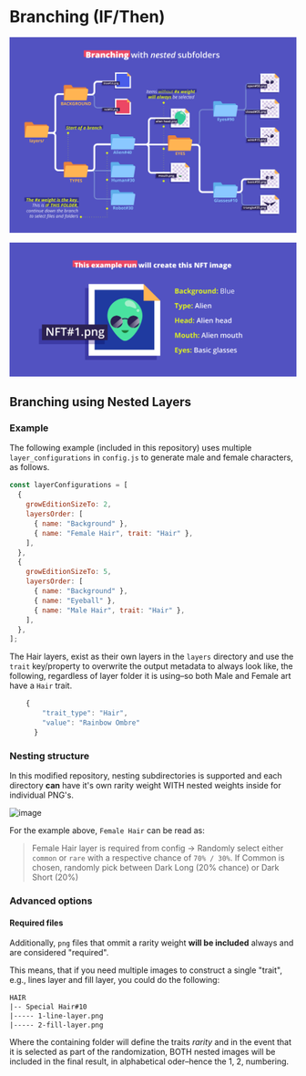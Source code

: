 # Branching (IF/Then)

![Diagram provided by @juanicarmesi](<../.gitbook/assets/Branching with nested folders.png>)

![Diagram provided by @juanicarmesi](<../.gitbook/assets/Branching result.png>)

## Branching using Nested Layers



### Example

The following example (included in this repository) uses multiple `layer_configurations` in `config.js` to generate male and female characters, as follows.

```javascript
const layerConfigurations = [
  {
    growEditionSizeTo: 2,
    layersOrder: [
      { name: "Background" },
      { name: "Female Hair", trait: "Hair" },
    ],
  },
  {
    growEditionSizeTo: 5,
    layersOrder: [
      { name: "Background" },
      { name: "Eyeball" },
      { name: "Male Hair", trait: "Hair" },
    ],
  },
];
```

The Hair layers, exist as their own layers in the `layers` directory and use the `trait` key/property to overwrite the output metadata to always look like, the following, regardless of layer folder it is using–so both Male and Female art have a `Hair` trait.

```js
    {
        "trait_type": "Hair",
        "value": "Rainbow Ombre"
      }
```

### Nesting structure

In this modified repository, nesting subdirectories is supported and each directory **can** have it's own rarity weight WITH nested weights inside for individual PNG's.

![image](https://user-images.githubusercontent.com/2608893/136727619-779221c2-0ec1-42a2-a1c6-144ba4587035.png)

For the example above, `Female Hair` can be read as:

> Female Hair layer is required from config -> Randomly select either `common` or `rare` with a respective chance of `70% / 30%`. If Common is chosen, randomly pick between Dark Long (20% chance) or Dark Short (20%)

### Advanced options

#### Required files

Additionally, `png` files that ommit a rarity weight **will be included** always and are considered "required".

This means, that if you need multiple images to construct a single "trait", e.g., lines layer and fill layer, you could do the following:

```
HAIR
|-- Special Hair#10
|----- 1-line-layer.png
|----- 2-fill-layer.png
```

Where the containing folder will define the traits _rarity_ and in the event that it is selected as part of the randomization, BOTH nested images will be included in the final result, in alphabetical oder–hence the 1, 2, numbering.
